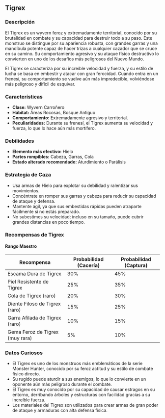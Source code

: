 ## Tigrex

### Descripción
El Tigrex es un wyvern feroz y extremadamente territorial, conocido por su brutalidad en combate y su capacidad para destruir todo a su paso. Este monstruo se distingue por su apariencia robusta, con grandes garras y una mandíbula potente capaz de hacer trizas a cualquier cazador que se cruce en su camino. Su comportamiento agresivo y su ataque físico destructivo lo convierten en uno de los desafíos más peligrosos del Nuevo Mundo.

El Tigrex se caracteriza por su increíble velocidad y fuerza, y su estilo de lucha se basa en embestir y atacar con gran ferocidad. Cuando entra en un frenesí, su comportamiento se vuelve aún más impredecible, volviéndose más peligroso y difícil de esquivar.

### Características
- **Clase:** Wyvern Carroñero
- **Hábitat:** Áreas Rocosas, Bosque Antiguo
- **Comportamiento:** Extremadamente agresivo y territorial.
- **Peculiaridades:** Durante su frenesí, el Tigrex aumenta su velocidad y fuerza, lo que lo hace aún más mortífero.

### Debilidades
- **Elemento más efectivo:** Hielo
- **Partes rompibles:** Cabeza, Garras, Cola
- **Estado alterado recomendado:** Aturdimiento o Parálisis

### Estrategia de Caza
- Usa armas de Hielo para explotar su debilidad y ralentizar sus movimientos.
- Concéntrate en romper sus garras y cabeza para reducir su capacidad de ataque y defensa.
- Mantente ágil, ya que sus embestidas rápidas pueden atraparte fácilmente si no estás preparado.
- No subestimes su velocidad; incluso en su tamaño, puede cubrir grandes distancias en poco tiempo.

### Recompensas de Tigrex

#### Rango Maestro
| Recompensa                         | Probabilidad (Cacería) | Probabilidad (Captura) |
|------------------------------------|------------------------|------------------------|
| Escama Dura de Tigrex              | 30%                    | 45%                    |
| Piel Resistente de Tigrex          | 25%                    | 35%                    |
| Cola de Tigrex (raro)              | 20%                    | 30%                    |
| Diente Filoso de Tigrex (raro)     | 15%                    | 25%                    |
| Garra Afilada de Tigrex (raro)     | 10%                    | 15%                    |
| Gema Feroz de Tigrex (muy rara)    | 5%                     | 10%                    |

### Datos Curiosos
- El Tigrex es uno de los monstruos más emblemáticos de la serie Monster Hunter, conocido por su feroz actitud y su estilo de combate físico directo.
- Su rugido puede aturdir a sus enemigos, lo que lo convierte en un oponente aún más peligroso durante el combate.
- El Tigrex es muy conocido por su capacidad de causar estragos en su entorno, derribando árboles y estructuras con facilidad gracias a su increíble fuerza.
- Los materiales del Tigrex son utilizados para crear armas de gran poder de ataque y armaduras con alta defensa física.